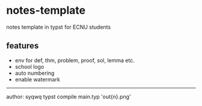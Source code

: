 # notes-template
notes template in typst for ECNU students

## features
- env for def, thm, problem, proof, sol, lemma etc.
- school logo
- auto numbering
- enable watermark

---
author: syqwq
typst compile main.typ 'out{n}.png'